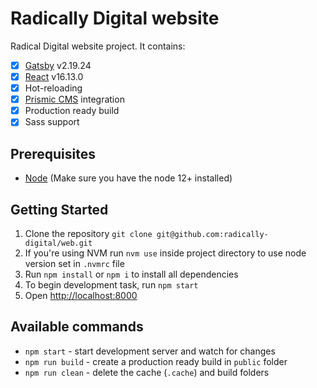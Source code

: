 # Radically Digital website

Radical Digital website project. It contains:
- [x] [Gatsby](https://www.gatsbyjs.org/) v2.19.24
- [x] [React](https://reactjs.org/) v16.13.0
- [x] Hot-reloading
- [x] [Prismic CMS](https://prismic.io/) integration
- [x] Production ready build
- [x] Sass support

## Prerequisites

* [Node](https://nodejs.org/) (Make sure you have the node 12+ installed)

## Getting Started

1. Clone the repository `git clone git@github.com:radically-digital/web.git`
2. If you're using NVM run `nvm use` inside project directory to use node version set in `.nvmrc` file
3. Run `npm install` or `npm i` to install all dependencies
4. To begin development task, run `npm start`
5. Open [http://localhost:8000](http://localhost:8000)

## Available commands

- `npm start` - start development server and watch for changes
- `npm run build` - create a production ready build in `public` folder
- `npm run clean` - delete the cache (`.cache`) and build folders
